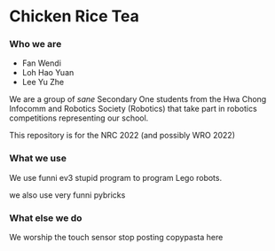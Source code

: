 # Chicken Rice Tea
### Who we are
* Fan Wendi 
* Loh Hao Yuan
* Lee Yu Zhe

We are a group of *sane* Secondary One students from the Hwa Chong Infocomm and Robotics Society (Robotics) that take part in robotics competitions representing our school.

This repository is for the NRC 2022 (and possibly WRO 2022)

### What we use

We use funni ev3 stupid program to program Lego robots.

we also use very funni pybricks
### What else we do
We worship the touch sensor
stop posting copypasta here
